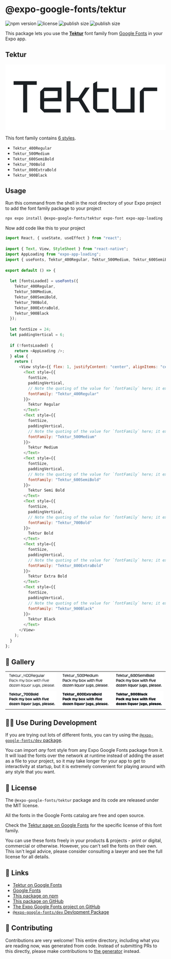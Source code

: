# @expo-google-fonts/tektur

![npm version](https://flat.badgen.net/npm/v/@expo-google-fonts/tektur)
![license](https://flat.badgen.net/github/license/expo/google-fonts)
![publish size](https://flat.badgen.net/packagephobia/install/@expo-google-fonts/tektur)
![publish size](https://flat.badgen.net/packagephobia/publish/@expo-google-fonts/tektur)

This package lets you use the [**Tektur**](https://fonts.google.com/specimen/Tektur) font family from [Google Fonts](https://fonts.google.com/) in your Expo app.

## Tektur

![Tektur](./font-family.png)

This font family contains [6 styles](#-gallery).

- `Tektur_400Regular`
- `Tektur_500Medium`
- `Tektur_600SemiBold`
- `Tektur_700Bold`
- `Tektur_800ExtraBold`
- `Tektur_900Black`

## Usage

Run this command from the shell in the root directory of your Expo project to add the font family package to your project

```sh
npx expo install @expo-google-fonts/tektur expo-font expo-app-loading
```

Now add code like this to your project

```js
import React, { useState, useEffect } from "react";

import { Text, View, StyleSheet } from "react-native";
import AppLoading from "expo-app-loading";
import { useFonts, Tektur_400Regular, Tektur_500Medium, Tektur_600SemiBold, Tektur_700Bold, Tektur_800ExtraBold, Tektur_900Black } from '@expo-google-fonts/tektur';

export default () => {

  let [fontsLoaded] = useFonts({
    Tektur_400Regular, 
    Tektur_500Medium, 
    Tektur_600SemiBold, 
    Tektur_700Bold, 
    Tektur_800ExtraBold, 
    Tektur_900Black
  });

  let fontSize = 24;
  let paddingVertical = 6;

  if (!fontsLoaded) {
    return <AppLoading />;
  } else {
    return (
      <View style={{ flex: 1, justifyContent: "center", alignItems: "center" }}>
        <Text style={{
          fontSize,
          paddingVertical,
          // Note the quoting of the value for `fontFamily` here; it expects a string!
          fontFamily: "Tektur_400Regular"
        }}>
          Tektur Regular
        </Text>
        <Text style={{
          fontSize,
          paddingVertical,
          // Note the quoting of the value for `fontFamily` here; it expects a string!
          fontFamily: "Tektur_500Medium"
        }}>
          Tektur Medium
        </Text>
        <Text style={{
          fontSize,
          paddingVertical,
          // Note the quoting of the value for `fontFamily` here; it expects a string!
          fontFamily: "Tektur_600SemiBold"
        }}>
          Tektur Semi Bold
        </Text>
        <Text style={{
          fontSize,
          paddingVertical,
          // Note the quoting of the value for `fontFamily` here; it expects a string!
          fontFamily: "Tektur_700Bold"
        }}>
          Tektur Bold
        </Text>
        <Text style={{
          fontSize,
          paddingVertical,
          // Note the quoting of the value for `fontFamily` here; it expects a string!
          fontFamily: "Tektur_800ExtraBold"
        }}>
          Tektur Extra Bold
        </Text>
        <Text style={{
          fontSize,
          paddingVertical,
          // Note the quoting of the value for `fontFamily` here; it expects a string!
          fontFamily: "Tektur_900Black"
        }}>
          Tektur Black
        </Text>
      </View>
    );
  }
};
```

## 🔡 Gallery


||||
|-|-|-|
|![Tektur_400Regular](./Tektur_400Regular.ttf.png)|![Tektur_500Medium](./Tektur_500Medium.ttf.png)|![Tektur_600SemiBold](./Tektur_600SemiBold.ttf.png)||
|![Tektur_700Bold](./Tektur_700Bold.ttf.png)|![Tektur_800ExtraBold](./Tektur_800ExtraBold.ttf.png)|![Tektur_900Black](./Tektur_900Black.ttf.png)||


## 👩‍💻 Use During Development

If you are trying out lots of different fonts, you can try using the [`@expo-google-fonts/dev` package](https://github.com/expo/google-fonts/tree/master/font-packages/dev#readme).

You can import _any_ font style from any Expo Google Fonts package from it. It will load the fonts over the network at runtime instead of adding the asset as a file to your project, so it may take longer for your app to get to interactivity at startup, but it is extremely convenient for playing around with any style that you want.


## 📖 License

The `@expo-google-fonts/tektur` package and its code are released under the MIT license.

All the fonts in the Google Fonts catalog are free and open source.

Check the [Tektur page on Google Fonts](https://fonts.google.com/specimen/Tektur) for the specific license of this font family.

You can use these fonts freely in your products & projects - print or digital, commercial or otherwise. However, you can't sell the fonts on their own. This isn't legal advice, please consider consulting a lawyer and see the full license for all details.

## 🔗 Links

- [Tektur on Google Fonts](https://fonts.google.com/specimen/Tektur)
- [Google Fonts](https://fonts.google.com/)
- [This package on npm](https://www.npmjs.com/package/@expo-google-fonts/tektur)
- [This package on GitHub](https://github.com/expo/google-fonts/tree/master/font-packages/tektur)
- [The Expo Google Fonts project on GitHub](https://github.com/expo/google-fonts)
- [`@expo-google-fonts/dev` Devlopment Package](https://github.com/expo/google-fonts/tree/master/font-packages/dev)

## 🤝 Contributing

Contributions are very welcome! This entire directory, including what you are reading now, was generated from code. Instead of submitting PRs to this directly, please make contributions to [the generator](https://github.com/expo/google-fonts/tree/master/packages/generator) instead.
